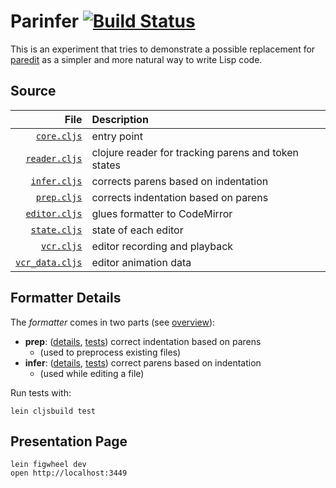 # Parinfer [![Build Status](https://travis-ci.org/shaunlebron/parinfer.svg?branch=master)](https://travis-ci.org/shaunlebron/parinfer)

This is an experiment that tries to demonstrate a possible replacement for
[paredit] as a simpler and more natural way to write Lisp code.

[paredit]:http://danmidwood.com/content/2014/11/21/animated-paredit.html

## Source

| File  | Description  |
|------:|:-------------|
| [`core.cljs`] | entry point |
| [`reader.cljs`] | clojure reader for tracking parens and token states |
| [`infer.cljs`] | corrects parens based on indentation |
| [`prep.cljs`] | corrects indentation based on parens |
| [`editor.cljs`] | glues formatter to CodeMirror |
| [`state.cljs`] | state of each editor |
| [`vcr.cljs`] | editor recording and playback |
| [`vcr_data.cljs`] | editor animation data |

[`core.cljs`]:src/parinfer/core.cljs
[`reader.cljs`]:src/parinfer/reader.cljs
[`infer.cljs`]:src/parinfer/infer.cljs
[`prep.cljs`]:src/parinfer/prep.cljs
[`editor.cljs`]:src/parinfer/editor.cljs
[`state.cljs`]:src/parinfer/state.cljs
[`vcr.cljs`]:src/parinfer/vcr.cljs
[`vcr_data.cljs`]:src/parinfer/vcr_data.cljs

## Formatter Details

The _formatter_ comes in two parts (see [overview]):

- __prep__: ([details][prep-details], [tests][prep-tests]) correct indentation based on parens 
  - (used to preprocess existing files)
- __infer__: ([details][infer-details], [tests][infer-tests]) correct parens based on indentation 
  - (used while editing a file)

[overview]:doc/overview.md
[prep-details]:doc/prep-details.md
[prep-tests]:doc/prep-tests.md
[infer-details]:doc/infer-details.md
[infer-tests]:doc/infer-tests.md

Run tests with:

```
lein cljsbuild test
```

## Presentation Page

```
lein figwheel dev
open http://localhost:3449
```
